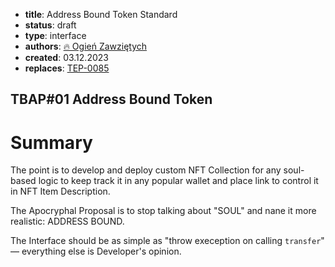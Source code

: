 - **title**: Address Bound Token Standard
- **status**: draft
- **type**: interface
- **authors**: [🔥 Ogień Zawziętych](https://github.com/xsr)
- **created**: 03.12.2023
- **replaces**: [TEP-0085](https://github.com/ton-blockchain/TEPs/blob/master/0085-sbt-standard.md)

## TBAP#01 Address Bound Token

# Summary

The point is to develop and deploy custom NFT Collection for any soul-based logic to keep track it in any popular wallet and place link to control it in NFT Item Description.

The Apocryphal Proposal is to stop talking about "SOUL" and nane it more realistic: ADDRESS BOUND.

The Interface should be as simple as "throw exeception on calling `transfer`" — everything else is Developer's opinion.
